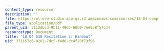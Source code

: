 ```yaml
---
content_type: resource
description: ''
file: https://ol-ocw-studio-app-qa.s3.amazonaws.com/courses/18-04-complex-variables-with-applications-spring-2018/371167c602027dc5f4d6dc4f28f73f96_MIT18_04S18_Recit5-handout.pdf
file_type: application/pdf
parent_uid: 3112dbcd-9b11-49db-60b0-7ee958f57cd4
resourcetype: Document
title: '18.04 S18 Recitation 5: Handout'
uid: 371167c6-0202-7dc5-f4d6-dc4f28f73f96
---
```

